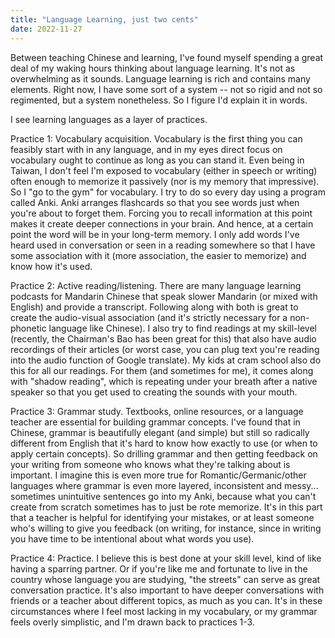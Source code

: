 ```yaml
---
title: "Language Learning, just two cents"
date: 2022-11-27
---
```


Between teaching Chinese and learning, I've found myself spending a great deal of my waking hours thinking about language learning. It's not as overwhelming as it sounds. Language learning is rich and contains many elements. Right now, I have some sort of a system -- not so rigid and not so regimented, but a system nonetheless. So I figure I'd explain it in words.


I see learning languages as a layer of practices. 

Practice 1: Vocabulary acquisition. Vocabulary is the first thing you can feasibly start with in any language, and in my eyes direct focus on vocabulary ought to continue as long as you can stand it. Even being in Taiwan, I don't feel I'm exposed to vocabulary (either in speech or writing) often enough to memorize it passively (nor is my memory that impressive). So I "go to the gym" for vocabulary. I try to do so every day using a program called Anki. Anki arranges flashcards so that you see words just when you're about to forget them. Forcing you to recall information at this point makes it create deeper connections in your brain. And hence, at a certain point the word will be in your long-term memory. I only add words I've heard used in conversation or seen in a reading somewhere so that I have some association with it (more association, the easier to memorize) and know how it's used.

Practice 2: Active reading/listening. There are many language learning podcasts for Mandarin Chinese that speak slower Mandarin (or mixed with English) and provide a transcript. Following along with both is great to create the audio-visual association (and it's strictly necessary for a non-phonetic language like Chinese). I also try to find readings at my skill-level (recently, the Chairman's Bao has been great for this) that also have audio recordings of their articles (or worst case, you can plug text you're reading into the audio function of Google translate). My kids at cram school also do this for all our readings. For them (and sometimes for me), it comes along with "shadow reading", which is repeating under your breath after a native speaker so that you get used to creating the sounds with your mouth.

Practice 3: Grammar study. Textbooks, online resources, or a language teacher are essential for building grammar concepts. I've found that in Chinese, grammar is beautifully elegant (and simple) but still so radically different from English that it's hard to know how exactly to use (or when to apply certain concepts). So drilling grammar and then getting feedback on your writing from someone who knows what they're talking about is important. I imagine this is even more true for Romantic/Germanic/other languages where grammar is even more layered, inconsistent and messy... sometimes unintuitive sentences go into my Anki, because what you can't create from scratch sometimes has to just be rote memorize. It's in this part that a teacher is helpful for identifying your mistakes, or at least someone who's willing to give you feedback (on writing, for instance, since in writing you have time to be intentional about what words you use). 


Practice 4: Practice. I believe this is best done at your skill level, kind of like having a sparring partner. Or if you're like me and fortunate to live in the country whose language you are studying, "the streets" can serve as great conversation practice. It's also important to have deeper conversations with friends or a teacher about different topics, as much as you can. It's in these circumstances where I feel most lacking in my vocabulary, or my grammar feels overly simplistic, and I'm drawn back to practices 1-3.
